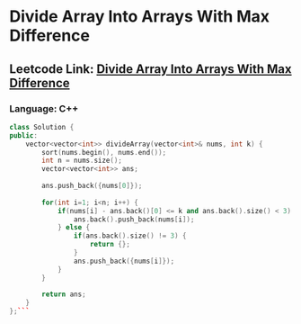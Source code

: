 # Divide Array Into Arrays With Max Difference

## Leetcode Link: [Divide Array Into Arrays With Max Difference](https://leetcode.com/problems/divide-array-into-arrays-with-max-difference/)
### Language: C++

```cpp
class Solution {
public:
    vector<vector<int>> divideArray(vector<int>& nums, int k) {
        sort(nums.begin(), nums.end());
        int n = nums.size();
        vector<vector<int>> ans;
        
        ans.push_back({nums[0]});
        
        for(int i=1; i<n; i++) {
            if(nums[i] - ans.back()[0] <= k and ans.back().size() < 3) {
                ans.back().push_back(nums[i]);
            } else {
                if(ans.back().size() != 3) {
                    return {};
                }
                ans.push_back({nums[i]});
            }
        }
        
        return ans;
    }
};```



